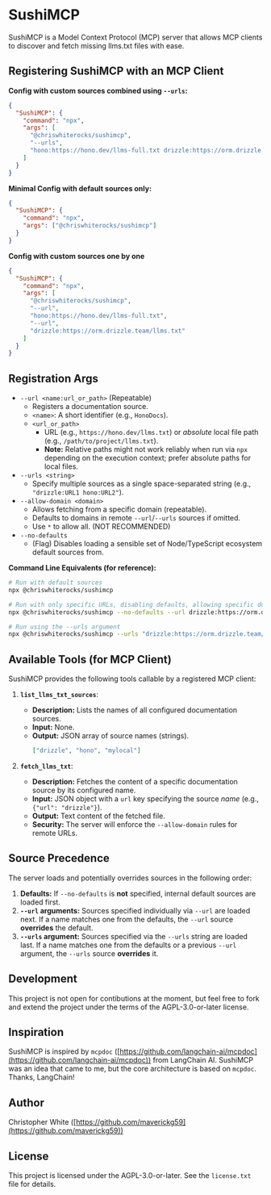 # SushiMCP

SushiMCP is a Model Context Protocol (MCP) server that allows MCP clients to discover and fetch missing llms.txt files with ease.

## Registering SushiMCP with an MCP Client

**Config with custom sources combined using `--urls`:**

```json
{
  "SushiMCP": {
    "command": "npx",
    "args": [
      "@chriswhiterocks/sushimcp",
      "--urls",
      "hono:https://hono.dev/llms-full.txt drizzle:https://orm.drizzle.team/llms.txt"
    ]
  }
}
```

**Minimal Config with default sources only:**

```json
{
  "SushiMCP": {
    "command": "npx",
    "args": ["@chriswhiterocks/sushimcp"]
  }
}
```

**Config with custom sources one by one**

```json
{
  "SushiMCP": {
    "command": "npx",
    "args": [
      "@chriswhiterocks/sushimcp",
      "--url",
      "hono:https://hono.dev/llms-full.txt",
      "--url",
      "drizzle:https://orm.drizzle.team/llms.txt"
    ]
  }
}
```

## Registration Args

- `--url <name:url_or_path>` (Repeatable)
  - Registers a documentation source.
  - `<name>`: A short identifier (e.g., `HonoDocs`).
  - `<url_or_path>`
    - URL (e.g., `https://hono.dev/llms.txt`) or _absolute_ local file path (e.g., `/path/to/project/llms.txt`).
    - **Note:** Relative paths might not work reliably when run via `npx` depending on the execution context; prefer absolute paths for local files.
- `--urls <string>`
  - Specify multiple sources as a single space-separated string (e.g., `"drizzle:URL1 hono:URL2"`).
- `--allow-domain <domain>`
  - Allows fetching from a specific domain (repeatable).
  - Defaults to domains in remote `--url`/`--urls` sources if omitted.
  - Use `*` to allow all. (NOT RECOMMENDED)
- `--no-defaults`
  - (Flag) Disables loading a sensible set of Node/TypeScript ecosystem default sources from.

**Command Line Equivalents (for reference):**

```bash
# Run with default sources
npx @chriswhiterocks/sushimcp

# Run with only specific URLs, disabling defaults, allowing specific domains
npx @chriswhiterocks/sushimcp --no-defaults --url drizzle:https://orm.drizzle.team/llms.txt --url local:/Users/me/docs.md --allow-domain orm.drizzle.team

# Run using the --urls argument
npx @chriswhiterocks/sushimcp --urls "drizzle:https://orm.drizzle.team/llms.txt hono:https://hono.dev/llms-full.txt"
```

## Available Tools (for MCP Client)

SushiMCP provides the following tools callable by a registered MCP client:

1.  **`list_llms_txt_sources`**:

    - **Description:** Lists the names of all configured documentation sources.
    - **Input:** None.
    - **Output:** JSON array of source names (strings).
      ```json
      ["drizzle", "hono", "mylocal"]
      ```

2.  **`fetch_llms_txt`**:
    - **Description:** Fetches the content of a specific documentation source by its configured name.
    - **Input:** JSON object with a `url` key specifying the source _name_ (e.g., `{"url": "drizzle"}`).
    - **Output:** Text content of the fetched file.
    - **Security:** The server will enforce the `--allow-domain` rules for remote URLs.

## Source Precedence

The server loads and potentially overrides sources in the following order:

1.  **Defaults:** If `--no-defaults` is **not** specified, internal default sources are loaded first.
2.  **`--url` arguments:** Sources specified individually via `--url` are loaded next. If a name matches one from the defaults, the `--url` source **overrides** the default.
3.  **`--urls` argument:** Sources specified via the `--urls` string are loaded last. If a name matches one from the defaults or a previous `--url` argument, the `--urls` source **overrides** it.

## Development

This project is not open for contibutions at the moment, but feel free to fork and extend the project under the terms of the AGPL-3.0-or-later license.

## Inspiration

SushiMCP is inspired by `mcpdoc` ([https://github.com/langchain-ai/mcpdoc](https://github.com/langchain-ai/mcpdoc)) from LangChain AI. SushiMCP was an idea that came to me, but the core architecture is based on `mcpdoc`. Thanks, LangChain!

## Author

Christopher White ([https://github.com/maverickg59](https://github.com/maverickg59))

## License

This project is licensed under the AGPL-3.0-or-later. See the `license.txt` file for details.
